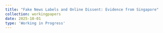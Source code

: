 ```yaml
---
title: "Fake News Labels and Online Dissent: Evidence from Singapore"
collection: workingpapers
date: 2025-10-01
type: 'Working in Progress'
---
```

